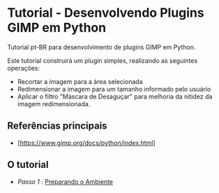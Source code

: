 # Tutorial - Desenvolvendo Plugins GIMP em Python

Tutorial pt-BR para desenvolvimento de plugins GIMP em Python.

Este tutorial construirá um plugin simples, realizando as seguintes operações:

* Recortar a imagem para a área selecionada
* Redimensionar a imagem para um tamanho informado pelo usuário
* Aplicar o filtro "Máscara de Desaguçar" para melhoria da nitidez da imagem
  redimensionada.
  
## Referências principais

* [https://www.gimp.org/docs/python/index.html]

## O tutorial

* *Passo 1* : [Preparando o Ambiente](docs/passo1.md)

